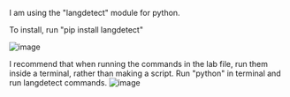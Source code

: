 I am using the "langdetect" module for python.

To install, run "pip install langdetect"

![image](https://github.com/Leganiir/it3038c-scripts/assets/142620485/63e38a58-cae0-436a-8e13-fd054cd658d2)

I recommend that when running the commands in the lab file, run them inside a terminal, rather than making a script.
Run "python" in terminal and run langdetect commands.
![image](https://github.com/Leganiir/it3038c-scripts/assets/142620485/a4e42fb2-9ca9-4ee8-b390-7748dd63d346)
